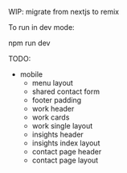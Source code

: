 WIP: migrate from nextjs to remix

To run in dev mode:

npm run dev

TODO:

- mobile
    - menu layout
    - shared contact form
    - footer padding
    - work header
    - work cards
    - work single layout
    - insights header
    - insights index layout
    - contact page header
    - contact page layout